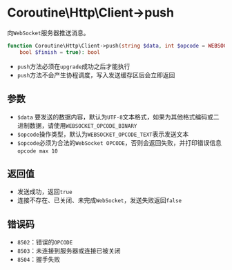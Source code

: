 # Coroutine\Http\Client->push

向`WebSocket`服务器推送消息。
```php
function Coroutine\Http\Client->push(string $data, int $opcode = WEBSOCKET_OPCODE_TEXT, 
	bool $finish = true): bool
```

* `push`方法必须在`upgrade`成功之后才能执行
* `push`方法不会产生协程调度，写入发送缓存区后会立即返回

参数
----
* `$data` 要发送的数据内容，默认为`UTF-8`文本格式，如果为其他格式编码或二进制数据，请使用`WEBSOCKET_OPCODE_BINARY`
* `$opcode`操作类型，默认为`WEBSOCKET_OPCODE_TEXT`表示发送文本
* `$opcode`必须为合法的`WebSocket OPCODE`，否则会返回失败，并打印错误信息`opcode max 10`

返回值
----
* 发送成功，返回`true`
* 连接不存在、已关闭、未完成`WebSocket`，发送失败返回`false`

错误码
----
* `8502`：错误的`OPCODE`
* `8503`：未连接到服务器或连接已被关闭
* `8504`：握手失败
